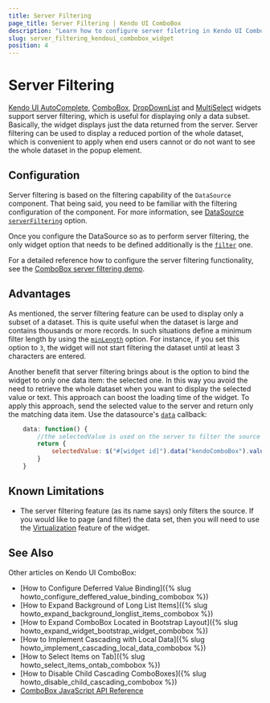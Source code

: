 ```yaml
---
title: Server Filtering
page_title: Server Filtering | Kendo UI ComboBox
description: "Learn how to configure server filetring in Kendo UI ComboBox, DropDownList, AutoComplete and MultiSelect widgets."
slug: server_filtering_kendoui_combobox_widget
position: 4
---
```


# Server Filtering

[Kendo UI AutoComplete](http://demos.telerik.com/kendo-ui/autocomplete/index), [ComboBox](http://demos.telerik.com/kendo-ui/combobox/index), [DropDownList](http://demos.telerik.com/kendo-ui/dropdownlist/index) and [MultiSelect](http://demos.telerik.com/kendo-ui/multiselect/index) widgets support server filtering, which is useful for displaying only a data subset. Basically, the widget displays just the data returned from the server. Server filtering can be used to display a reduced portion of the whole dataset, which is convenient to apply when end users cannot or do not want to see the whole dataset in the popup element.

## Configuration

Server filtering is based on the filtering capability of the `DataSource` component. That being said, you need to be familiar with the filtering configuration of the component. For more information, see [DataSource `serverFiltering`](/api/javascript/data/datasource#configuration-serverFiltering) option.

Once you configure the DataSource so as to perform server filtering, the only widget option that needs to be defined additionally is the [`filter`](/api/javascript/ui/combobox#configuration-filter) one.

For a detailed reference how to configure the server filtering functionality, see the [ComboBox server filtering demo](http://demos.telerik.com/kendo-ui/combobox/serverfiltering).

## Advantages

As mentioned, the server filtering feature can be used to display only a subset of a dataset. This is quite useful when the dataset is large and contains thousands or more records. In such situations define a minimum filter length by using the [`minLength`](/api/javascript/ui/combobox#configuration-minLength) option. For instance, if you set this option to `3`, the widget will not start filtering the dataset until at least 3 characters are entered.

Another benefit that server filtering brings about is the option to bind the widget to only one data item: the selected one. In this way you avoid the need to retrieve the whole dataset when you want to display the selected value or text. This approach can boost the loading time of the widget. To apply this approach, send the selected value to the server and return only the matching data item. Use the datasource's [`data`](/kendo-ui/api/javascript/data/datasource#configuration-transport.read.data) callback:

```javascript
    data: function() {
        //the selectedValue is used on the server to filter the source and return only the matching data item
        return {
            selectedValue: $("#[widget id]").data("kendoComboBox").value()
        }
    }
```

## Known Limitations

- The server filtering feature (as its name says) only filters the source. If you would like to page (and filter) the data set, then you will need to use
the [Virtualization](/kendo-ui/web/combobox/virtualization) feature of the widget.

## See Also

Other articles on Kendo UI ComboBox:

* [How to Configure Deferred Value Binding]({% slug howto_configure_deffered_value_binding_combobox %})
* [How to Expand Background of Long List Items]({% slug howto_expand_background_longlist_items_combobox %})
* [How to Expand ComboBox Located in Bootstrap Layout]({% slug howto_expand_widget_bootstrap_widget_combobox %})
* [How to Implement Cascading with Local Data]({% slug howto_implement_cascading_local_data_combobox %})
* [How to Select Items on Tab]({% slug howto_select_items_ontab_combobox %})
* [How to Disable Child Cascading ComboBoxes]({% slug howto_disable_child_cascading_combobox %})
* [ComboBox JavaScript API Reference](/api/javascript/ui/combobox)
